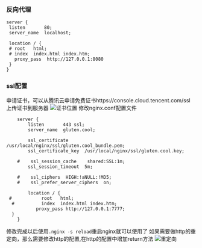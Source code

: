 ### 反向代理

```
server {
 listen       80;
 server_name  localhost;

 location / {
 # root   html;
 # index  index.html index.htm;
   proxy_pass  http://127.0.0.1:8080
 }
}
```

### ssl配置
申请证书，可以从腾讯云申请免费证书https://console.cloud.tencent.com/ssl
上传证书到服务器
![证书位置](https://images-1258301517.cos.ap-nanjing.myqcloud.com/images/202208081421732.png)
修改nginx.conf配置文件

```
    server {
        listen       443 ssl;
        server_name  gluten.cool;

        ssl_certificate      /usr/local/nginx/ssl/gluten.cool_bundle.pem;
        ssl_certificate_key  /usr/local/nginx/ssl/gluten.cool.key;

    #    ssl_session_cache    shared:SSL:1m;
        ssl_session_timeout  5m;

    #    ssl_ciphers  HIGH:!aNULL:!MD5;
    #    ssl_prefer_server_ciphers  on;

        location / {
 #           root   html;
  #          index  index.html index.htm;
           proxy_pass http://127.0.0.1:7777;
  }
    }
```
修改完成以后使用`.nginx -s reload`重启nginx就可以使用了
如果需要做http的重定向，那么需要修改http的配置,在http的配置中增加return方法
![重定向](https://images-1258301517.cos.ap-nanjing.myqcloud.com/images/202208081424716.png)
